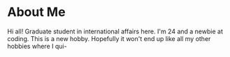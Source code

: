 # About Me
Hi all! Graduate student in international affairs here. I'm 24 and a newbie at coding. This is a new hobby. Hopefully it won't end up like all my other hobbies where I qui-
